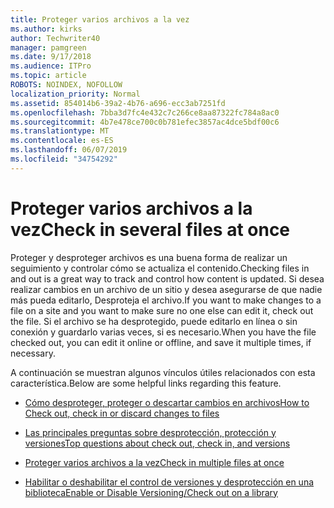 ```yaml
---
title: Proteger varios archivos a la vez
ms.author: kirks
author: Techwriter40
manager: pamgreen
ms.date: 9/17/2018
ms.audience: ITPro
ms.topic: article
ROBOTS: NOINDEX, NOFOLLOW
localization_priority: Normal
ms.assetid: 854014b6-39a2-4b76-a696-ecc3ab7251fd
ms.openlocfilehash: 7bba3d7fc4e432c7c266ce8aa87322fc784a8ac0
ms.sourcegitcommit: 4b7e478ce700c0b781efec3857ac4dce5bdf00c6
ms.translationtype: MT
ms.contentlocale: es-ES
ms.lasthandoff: 06/07/2019
ms.locfileid: "34754292"
---
```

# <a name="check-in-several-files-at-once"></a><span data-ttu-id="3eb0f-102">Proteger varios archivos a la vez</span><span class="sxs-lookup"><span data-stu-id="3eb0f-102">Check in several files at once</span></span>

<span data-ttu-id="3eb0f-103">Proteger y desproteger archivos es una buena forma de realizar un seguimiento y controlar cómo se actualiza el contenido.</span><span class="sxs-lookup"><span data-stu-id="3eb0f-103">Checking files in and out is a great way to track and control how content is updated.</span></span> <span data-ttu-id="3eb0f-104">Si desea realizar cambios en un archivo de un sitio y desea asegurarse de que nadie más pueda editarlo, Desproteja el archivo.</span><span class="sxs-lookup"><span data-stu-id="3eb0f-104">If you want to make changes to a file on a site and you want to make sure no one else can edit it, check out the file.</span></span> <span data-ttu-id="3eb0f-105">Si el archivo se ha desprotegido, puede editarlo en línea o sin conexión y guardarlo varias veces, si es necesario.</span><span class="sxs-lookup"><span data-stu-id="3eb0f-105">When you have the file checked out, you can edit it online or offline, and save it multiple times, if necessary.</span></span>

<span data-ttu-id="3eb0f-106">A continuación se muestran algunos vínculos útiles relacionados con esta característica.</span><span class="sxs-lookup"><span data-stu-id="3eb0f-106">Below are some helpful links regarding this feature.</span></span>

- [<span data-ttu-id="3eb0f-107">Cómo desproteger, proteger o descartar cambios en archivos</span><span class="sxs-lookup"><span data-stu-id="3eb0f-107">How to Check out, check in or discard changes to files</span></span>](https://support.office.com/article/check-out-check-in-or-discard-changes-to-files-in-a-library-7e2c12a9-a874-4393-9511-1378a700f6de)

- [<span data-ttu-id="3eb0f-108">Las principales preguntas sobre desprotección, protección y versiones</span><span class="sxs-lookup"><span data-stu-id="3eb0f-108">Top questions about check out, check in, and versions</span></span>](https://support.office.com/article/Top-questions-about-check-out-check-in-and-versions-7E941339-E972-4C7A-A79A-80A1FCF84076)

- [<span data-ttu-id="3eb0f-109">Proteger varios archivos a la vez</span><span class="sxs-lookup"><span data-stu-id="3eb0f-109">Check in multiple files at once</span></span>](https://support.office.com/article/check-out-check-in-or-discard-changes-to-files-in-a-library-7e2c12a9-a874-4393-9511-1378a700f6de)

- [<span data-ttu-id="3eb0f-110">Habilitar o deshabilitar el control de versiones y desprotección en una biblioteca</span><span class="sxs-lookup"><span data-stu-id="3eb0f-110">Enable or Disable Versioning/Check out on a library</span></span>](https://support.office.com/article/enable-and-configure-versioning-for-a-list-or-library-1555d642-23ee-446a-990a-bcab618c7a37?ocmsassetID=HA102772148&amp;CTT=3&amp;CorrelationId=52441bb1-a619-4375-89d5-19d28769890f&amp;ui=en-US&amp;rs=en-US&amp;ad=US)

  
